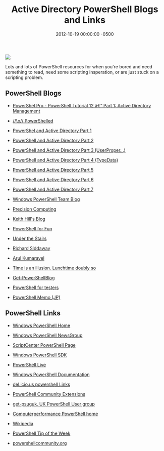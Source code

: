 ﻿---
title:  Active Directory PowerShell Blogs and Links
date:   2012-10-19 00:00:00 -0500
categories: IT
---

<img src="http://www.powershellcommunity.org/Portals/0/community-logo.png" border="0">

Lots and lots of PowerShell resources for when you're bored and need something to read, need some scripting insperation, or are just stuck on a scripting problem.

## PowerShell Blogs

- <a href="http://www.powershellpro.com/powershell-tutorial-introduction/powershell-tutorial-active-directory/">PowerShel Pro - PowerShell Tutorial 12 â€“ Part 1: Active Directory Management</a>
- <a title="PowerShelled" href="http://mow001.blogspot.com">/\/\o\/\/ PowerShelled</a>

- <a href="http://mow001.blogspot.com/2006/06/powershel-and-active-directory-part-1.html">PowerShel and Active Directory Part 1</a>
- <a href="http://mow001.blogspot.com/2006/06/powershell-and-active-directory-part-2.html">PowerShell and Active Directory Part 2</a>
- <a href="http://mow001.blogspot.com/2006/07/powershell-and-active-directory-part-3.html">PowerShell and Active Directory Part 3 (UserProper...)</a>
- <a href="http://mow001.blogspot.com/2006/07/powershell-and-active-directory-part-4.html">PowerShell and Active Directory Part 4 (TypeData)</a>
- <a href="http://mow001.blogspot.com/2006/08/powershell-and-active-directory-part-5.html">PowerShell and Active Directory Part 5</a>
- <a href="http://mow001.blogspot.com/2006/08/powershell-and-active-directory-part-6.html">PowerShell and Active Directory Part 6</a>
- <a href="http://mow001.blogspot.com/2006/08/powershell-and-active-directory-part-7.html">PowerShell and Active Directory Part 7</a>

- <a  title="Blog of Windows PowerShell team. Improving the world one-liner at a time." href="http://blogs.msdn.com/powershell/default.aspx">Windows PowerShell Team Blog</a>

- <a  title="Precision Computing, Lee Holmes blog" href="http://www.leeholmes.com/blog/">Precision Computing</a>

- <a id="bp___ctl00___bs___lcl___Categories_ctl02_Links_ctl04_Link" title="Keith Hill's Blog (PowerShell MVP)" href="http://keithhill.spaces.live.com/">Keith Hill's Blog</a>

- <a  title="PowerShell for Fun" href="http://mshforfun.blogspot.com/">PowerShell for Fun</a>

- <a  title="Under the Stairs (Thomas Lee PowerShell MVP)" href="http://tfl09.blogspot.com/">Under the Stairs</a>

- <a  title="Richard Siddaway" href="http://richardsiddaway.spaces.live.com/">Richard Siddaway</a>

- <a  title="Arul Kumaravel (PowerShell team member)" href="https://blogs.msdn.com/arulk/">Arul Kumaravel </a>

- <a  title="James Truher (PowerShell team member)" href="http://jtruher.spaces.live.com/">Time is an illusion. Lunchtime doubly so</a>

- <a  title="Get-PowerShellBlog" href="http://marcoshaw.blogspot.com/">Get-PowerShellBlog</a>

- <a  title="PowerShell for testers" href="http://testfirst.spaces.live.com/blog/">PowerShell for testers</a>

- <a  title="newpops Japanese MVP" href="http://d.hatena.ne.jp/newpops/">PowerShell Memo (JP)</a>

## PowerShell Links

- <a title="Microsoft PowerShell Main Page" href="http://www.microsoft.com/windowsserver2003/technologies/management/powershell/default.mspx">  Windows PowerShell Home</a>

- <a title="Windows PowerShell NewsGroup microsoft.public.windows.powershell" href="http://www.microsoft.com/communities/newsgroups/en-us/default.aspx?dg=microsoft.public.windows.powershell"> Windows PowerShell NewsGroup</a>

- <a title="TechNet ScriptCenter PowerShell Page" href="http://www.microsoft.com/technet/scriptcenter/hubs/msh.mspx"> ScriptCenter PowerShell Page</a>

- <a title=" Windows PowerShell SDK" href="http://windowssdk.msdn.microsoft.com/en-us/library/ms714469(VS.80).aspx"> Windows PowerShell SDK</a>

- <a title="Power Shell Live! User Community" href="http://www.powershelllive.com/"> PowerShell Live</a>

- <a title="Windows PowerShell Documentation Pack" href="http://go.microsoft.com/fwlink/?LinkID=64774&amp;clcid=0x409"> Windows PowerShell Documentation</a>

- <a href="http://del.icio.us/powershell">del.icio.us powershell Links</a>

- <a title="PowerShell Community Extensions (PSCX) " href="http://www.codeplex.com/PowerShellCX">PowerShell Community Extensions</a>

- <a title="get-psuguk. UK PowerShell User group" href="http://www.get-psuguk.org.uk">get-psuguk. UK PowerShell User group</a>

- <a title="CompuerPerFormance PowerShell home" href="http://computerperformance.co.uk/powershell/index.htm">Computerperformance PowerShell home</a>

- <a title="PowerShell on Wikipedia" href="%20http://en.wikipedia.org/wiki/Powershell">Wikipedia</a>

- <a title="Microsoft ScriptCenter : PowerShell Tip of the Week" href="http://www.microsoft.com/technet/scriptcenter/resources/pstips/archive.mspx">PowerShell Tip of the Week</a>

- <a href="http://www.powershellcommunity.org">powershellcommunity.org</a>
